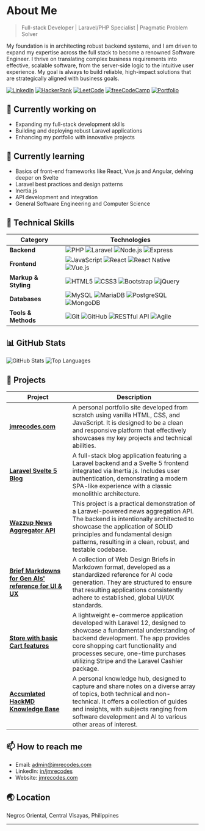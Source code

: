# About Me

> Full-stack Developer | Laravel/PHP Specialist | Pragmatic Problem Solver

My foundation is in architecting robust backend systems, and I am driven to expand my expertise across the full stack to become a renowned Software Engineer. I thrive on translating complex business requirements into effective, scalable software, from the server-side logic to the intuitive user experience. My goal is always to build reliable, high-impact solutions that are strategically aligned with business goals.

[![LinkedIn](https://img.shields.io/badge/-LinkedIn-0A66C2?style=flat-square&logo=linkedin&logoColor=white)](https://www.linkedin.com/in/jmrecodes)
[![HackerRank](https://img.shields.io/badge/-HackerRank-00EA64?style=flat-square&logo=hackerrank&logoColor=white)](https://www.hackerrank.com/profile/jmrecodes)
[![LeetCode](https://img.shields.io/badge/-LeetCode-FFA116?style=flat-square&logo=leetcode&logoColor=white)](https://leetcode.com/u/jmrecodes)
[![freeCodeCamp](https://img.shields.io/badge/-freeCodeCamp-0A0A23?style=flat-square&logo=freecodecamp&logoColor=white)](https://www.freecodecamp.org/jmrecodes)
[![Portfolio](https://img.shields.io/badge/-Portfolio-4285F4?style=flat-square&logo=google-chrome&logoColor=white)](https://jmrecodes.com)

## 🔭 Currently working on

- Expanding my full-stack development skills
- Building and deploying robust Laravel applications
- Enhancing my portfolio with innovative projects

## 🌱 Currently learning

- Basics of front-end frameworks like React, Vue.js and Angular, delving deeper on Svelte
- Laravel best practices and design patterns
- Inertia.js
- API development and integration
- General Software Engineering and Computer Science

## 💼 Technical Skills

| Category | Technologies |
| -------- | ------------ |
| **Backend** | ![PHP](https://img.shields.io/badge/-PHP-777BB4?style=flat-square&logo=php&logoColor=white) ![Laravel](https://img.shields.io/badge/-Laravel-FF2D20?style=flat-square&logo=laravel&logoColor=white) ![Node.js](https://img.shields.io/badge/-Node.js-339933?style=flat-square&logo=nodedotjs&logoColor=white) ![Express](https://img.shields.io/badge/-Express-000000?style=flat-square&logo=express&logoColor=white) |
| **Frontend** | ![JavaScript](https://img.shields.io/badge/-JavaScript-F7DF1E?style=flat-square&logo=javascript&logoColor=black) ![React](https://img.shields.io/badge/-React-61DAFB?style=flat-square&logo=react&logoColor=black) ![React Native](https://img.shields.io/badge/-React%20Native-61DAFB?style=flat-square&logo=react&logoColor=black) ![Vue.js](https://img.shields.io/badge/-Vue.js-4FC08D?style=flat-square&logo=vuedotjs&logoColor=white) |
| **Markup & Styling** | ![HTML5](https://img.shields.io/badge/-HTML5-E34F26?style=flat-square&logo=html5&logoColor=white) ![CSS3](https://img.shields.io/badge/-CSS3-1572B6?style=flat-square&logo=css3&logoColor=white) ![Bootstrap](https://img.shields.io/badge/-Bootstrap-7952B3?style=flat-square&logo=bootstrap&logoColor=white) ![jQuery](https://img.shields.io/badge/-jQuery-0769AD?style=flat-square&logo=jquery&logoColor=white) |
| **Databases** | ![MySQL](https://img.shields.io/badge/-MySQL-4479A1?style=flat-square&logo=mysql&logoColor=white) ![MariaDB](https://img.shields.io/badge/-MariaDB-003545?style=flat-square&logo=mariadb&logoColor=white) ![PostgreSQL](https://img.shields.io/badge/-PostgreSQL-4169E1?style=flat-square&logo=postgresql&logoColor=white) ![MongoDB](https://img.shields.io/badge/-MongoDB-47A248?style=flat-square&logo=mongodb&logoColor=white) |
| **Tools & Methods** | ![Git](https://img.shields.io/badge/-Git-F05032?style=flat-square&logo=git&logoColor=white) ![GitHub](https://img.shields.io/badge/-GitHub-181717?style=flat-square&logo=github&logoColor=white) ![RESTful API](https://img.shields.io/badge/-RESTful%20API-009688?style=flat-square&logo=fastapi&logoColor=white) ![Agile](https://img.shields.io/badge/-Agile-0052CC?style=flat-square&logo=trello&logoColor=white) |

## 📊 GitHub Stats

![GitHub Stats](https://github-readme-stats.vercel.app/api?username=jmrecodes&show_icons=true&theme=default&hide_border=true&count_private=true&hide_title=true&&hide=contribs)
![Top Languages](https://github-readme-stats.vercel.app/api/top-langs/?username=jmrecodes&layout=compact&theme=default&hide_border=true&hide_title=true)

## 🚀 Projects

| Project | Description |
| ------- | ----------- |
| **[jmrecodes.com](https://github.com/jmrecodes/jmrecodes.com)** | A personal portfolio site developed from scratch using vanilla HTML, CSS, and JavaScript. It is designed to be a clean and responsive platform that effectively showcases my key projects and technical abilities. |
| **[Laravel Svelte 5 Blog](https://github.com/jmrecodes/laravel-inertiajs-svelte5-blog-app-with-auth)** | A full-stack blog application featuring a Laravel backend and a Svelte 5 frontend integrated via Inertia.js. Includes user authentication, demonstrating a modern SPA-like experience with a classic monolithic architecture. |
| **[Wazzup News Aggregator API](https://github.com/jmrecodes/wazzup-news-aggregator-api)** | This project is a practical demonstration of a Laravel-powered news aggregation API. The backend is intentionally architected to showcase the application of SOLID principles and fundamental design patterns, resulting in a clean, robust, and testable codebase. |
| **[Brief Markdowns for Gen AIs' reference for UI & UX](https://github.com/jmrecodes/GenAI-UI-UX-Markdowns)** | A collection of Web Design Briefs in Markdown format, developed as a standardized reference for AI code generation. They are structured to ensure that resulting applications consistently adhere to established, global UI/UX standards. |
| **[Store with basic Cart features](https://github.com/jmrecodes/CartStoreBasicRoleWithStripe)** | A lightweight e-commerce application developed with Laravel 12, designed to showcase a fundamental understanding of backend development. The app provides core shopping cart functionality and processes secure, one-time purchases utilizing Stripe and the Laravel Cashier package. |
| **[Accumlated HackMD Knowledge Base](https://github.com/jmrecodes/HackMD-notes)** | A personal knowledge hub, designed to capture and share notes on a diverse array of topics, both technical and non-technical. It offers a collection of guides and insights, with subjects ranging from software development and AI to various other areas of interest. |

## 📫 How to reach me

- Email: admin@jmrecodes.com
- LinkedIn: [in/jmrecodes](https://www.linkedin.com/in/jmrecodes)
- Website: [jmrecodes.com](https://jmrecodes.com)

## 🌏 Location

Negros Oriental, Central Visayas, Philippines

---

